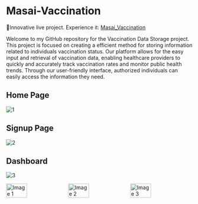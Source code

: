 # Masai-Vaccination

🍁Innovative live project. Experience it: [Masai_Vaccination](https://masai-vaccination-kirti-bhosale.netlify.app/)

Welcome to my GitHub repository for the Vaccination Data Storage project. This project is focused on creating a efficient method for storing information related to individuals vaccination status. Our platform allows for the easy input and retrieval of vaccination data, enabling healthcare providers to quickly and accurately track vaccination rates and monitor public health trends. Through our user-friendly interface, authorized individuals can easily access the information they need.

## Home Page
![1](https://user-images.githubusercontent.com/75576920/231161558-93d0952e-f78a-4d00-8632-13bbe5053a13.PNG)

## Signup Page
![2](https://user-images.githubusercontent.com/75576920/231161616-24248c32-2c4a-4fef-b22d-7ffd744da8cb.PNG)

## Dashboard
![3](https://user-images.githubusercontent.com/75576920/231161682-bb7f5fed-9ebd-4bd7-abbb-a5988688e879.PNG)

<div style="display: flex; justify-content: space-between;">
  <img src="https://user-images.githubusercontent.com/75576920/231162352-9f939b8b-7382-46bb-a02c-1dc94d8ab09f.PNG" alt="Image 1" style="width: 33.33%;">
  <img src="image2.jpg" alt="Image 2" style="width: 33.33%;">
  <img src="image3.jpg" alt="Image 3" style="width: 33.33%;">
</div>
